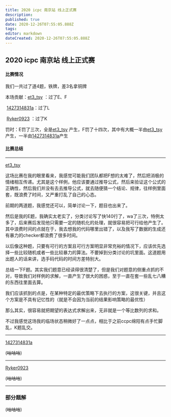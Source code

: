 ```yaml
---
title: 2020 icpc 南京站 线上正式赛
description: 
published: true
date: 2020-12-26T07:55:05.888Z
tags: 
editor: markdown
dateCreated: 2020-12-26T07:55:05.888Z
---
```


## 2020 icpc 南京站 线上正式赛 

#### 比赛情况

我们一共过了道4题，铁牌，差3名拿铜牌

本场贡献：[et3_tsy](https://codeforces.com/profile/et3_tsy) ：过了E、F

​			[1427314831a](https://codeforces.com/profile/1427314831a)：过了L

​		    [Ryker0923](https://codeforces.com/profile/Ryker0923) ：过了K

罚时：E罚了三次，全是[et3_tsy](https://codeforces.com/profile/et3_tsy) 产生，F罚了十四次，其中有大概一半由[et3_tsy](https://codeforces.com/profile/et3_tsy) 产生，一半由[1427314831a](https://codeforces.com/profile/1427314831a)产生

#### 比赛总结

---

[et3_tsy](https://codeforces.com/profile/et3_tsy) 

这场比赛在我的眼里看来，我感觉可能我们团队都把F想的太难了，然后把消极的情绪相互传递。尤其是这个样例，他应该要通过推导公式，然后来验证这个公式的正确性，然后我们并没有去去推导公式，就去随便猜一个结论、规律，往样例里面套，既浪费了时间，又严重打乱了自己的心态。

前期的两道题，我感觉还可以，简单讨论一下，题目也出来了。

然后是我的E题，我确实太老实了，分类讨论写了快140行了，wa了三次，特例太多了，后来赛后发现他只需要一定的随机化的处理，就很容易把可行给他产生了。其中浪费时间的点就在于，我去想我的代码哪里出错了，以及我写了数据的生成还有暴力的checker都浪费了很多时间。

以后像这种题，只要有可行的方案且可行方案明显非常充裕的情况下，应该优先选择一些比较随机或者一些比较暴力的算法。不要掉到分类讨论的坑里面。这道题用出题人的话来讲，选手码代码的时间方差特别大。

总结一下F题。其实我们题意已经读得很清楚了，但是我们对题意的侧重点抓的不对，导致我们对样例的求解，一直产生了很大的困惑，至于一直在套一些乱七八糟的东西往里面去算。

我们应该抓到的点是，在某种特定的最优策略下去执行的方案，这很关键，并且这个方案是不具有记忆性的（就是不会因为当前的结果影响策略的最优性）

那么其实，很容易就把期望的表达式求解出来，无非就是一个等比数列的求和。

不过我感觉这场我的临场状态稍微好了一点点，相比于之前ccpc绵阳有点手忙脚乱，K题乱交。



---

[1427314831a](https://codeforces.com/profile/1427314831a)

(~~咕咕咕~~)

---

[Ryker0923](https://codeforces.com/profile/Ryker0923) 

(~~咕咕咕~~)

---



### 部分题解

(~~咕咕咕~~)